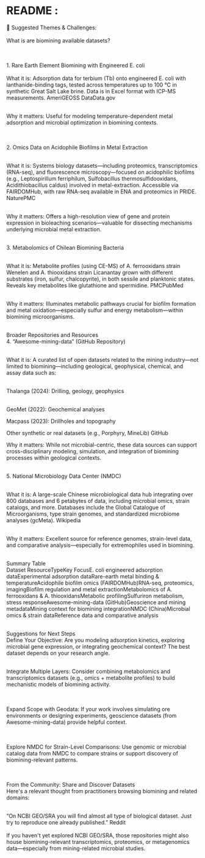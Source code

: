 # README :

​​​​🧩 Suggested Themes & Challenges:
​
<br>
<br>
​What is are biomining available datasets? <br>

<br>
<br>
​1. Rare Earth Element Biomining with Engineered E. coli <br>
<br>
​What it is: Adsorption data for terbium (Tb) onto engineered E. coli with lanthanide-binding tags, tested across temperatures up to 100 °C in synthetic Great Salt Lake brine. Data is in Excel format with ICP-MS measurements. AmeriGEOSS DataData.gov <br>
<br>

​Why it matters: Useful for modeling temperature-dependent metal adsorption and microbial optimization in biomining contexts. <br>
<br>
<br>

​2. Omics Data on Acidophile Biofilms in Metal Extraction <br>

<br>
​What it is: Systems biology datasets—including proteomics, transcriptomics (RNA-seq), and fluorescence microscopy—focused on acidophilic biofilms (e.g., Leptospirillum ferriphilum, Sulfobacillus thermosulfidooxidans, Acidithiobacillus caldus) involved in metal-extraction. Accessible via FAIRDOMHub, with raw RNA-seq available in ENA and proteomics in PRIDE. NaturePMC <br>
<br>

​Why it matters: Offers a high-resolution view of gene and protein expression in bioleaching scenarios—valuable for dissecting mechanisms underlying microbial metal extraction. <br>
<br>

​3. Metabolomics of Chilean Biomining Bacteria <br>
<br>

​What it is: Metabolite profiles (using CE-MS) of A. ferrooxidans strain Wenelen and A. thiooxidans strain Licanantay grown with different substrates (iron, sulfur, chalcopyrite), in both sessile and planktonic states. Reveals key metabolites like glutathione and spermidine. PMCPubMed <br>
<br>

​Why it matters: Illuminates metabolic pathways crucial for biofilm formation and metal oxidation—especially sulfur and energy metabolism—within biomining microorganisms. <br>
<br>

​Broader Repositories and Resources <br>
​4. “Awesome-mining-data” (GitHub Repository) <br>
<br>

​What it is: A curated list of open datasets related to the mining industry—not limited to biomining—including geological, geophysical, chemical, and assay data such as: <br>
<br>

​Thalanga (2024): Drilling, geology, geophysics <br>
<br>

​GeoMet (2022): Geochemical analyses <br>

​Macpass (2023): Drillholes and topography <br>

​Other synthetic or real datasets (e.g., Porphyry, MineLib) GitHub <br>

​Why it matters: While not microbial-centric, these data sources can support cross-disciplinary modeling, simulation, and integration of biomining processes within geological contexts. <br>
<br>

​5. National Microbiology Data Center (NMDC) <br>
<br>

​What it is: A large-scale Chinese microbiological data hub integrating over 800 databases and 6 petabytes of data, including microbial omics, strain catalogs, and more. Databases include the Global Catalogue of Microorganisms, type strain genomes, and standardized microbiome analyses (gcMeta). Wikipedia <br>
<br>

​Why it matters: Excellent source for reference genomes, strain-level data, and comparative analysis—especially for extremophiles used in biomining. <br>
<br>

​Summary Table <br>
​Dataset ResourceTypeKey FocusE. coli engineered adsorption dataExperimental adsorption dataRare-earth metal binding & temperatureAcidophile biofilm omics (FAIRDOMHub)RNA-seq, proteomics, imagingBiofilm regulation and metal extractionMetabolomics of A. ferrooxidans & A. thiooxidansMetabolic profilingSulfuriron metabolism, stress responseAwesome-mining-data (GitHub)Geoscience and mining metadataMining context for biomining integrationNMDC (China)Microbial omics & strain dataReference data and comparative analysis
<br>
<br>

​Suggestions for Next Steps <br>
​Define Your Objective: Are you modeling adsorption kinetics, exploring microbial gene expression, or integrating geochemical context? The best dataset depends on your research angle.
<br>
<br>

​Integrate Multiple Layers: Consider combining metabolomics and transcriptomics datasets (e.g., omics + metabolite profiles) to build mechanistic models of biomining activity. <br>
<br>
<br>

​Expand Scope with Geodata: If your work involves simulating ore environments or designing experiments, geoscience datasets (from Awesome-mining-data) provide helpful context. <br>
<br>
<br>

​Explore NMDC for Strain-Level Comparisons: Use genomic or microbial catalog data from NMDC to compare strains or support discovery of biomining-relevant patterns. <br>
<br>
<br>

​From the Community: Share and Discover Datasets <br>
​Here's a relevant thought from practitioners browsing biomining and related domains: <br>
<br>

​“On NCBI GEO/SRA you will find almost all type of biological dataset. Just try to reproduce one already published.” Reddit <br>
<br>
​If you haven't yet explored NCBI GEO/SRA, those repositories might also house biomining-relevant transcriptomics, proteomics, or metagenomics data—especially from mining-related microbial studies. <br>
